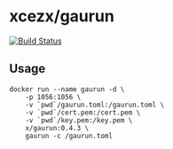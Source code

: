 # xcezx/gaurun

[![Build Status](https://travis-ci.org/xcezx/docker-gaurun.svg?branch=master)](https://travis-ci.org/xcezx/docker-gaurun)

## Usage

```
docker run --name gaurun -d \
    -p 1056:1056 \
    -v `pwd`/gaurun.toml:/gaurun.toml \
    -v `pwd`/cert.pem:/cert.pem \
    -v `pwd`/key.pem:/key.pem \
    x/gaurun:0.4.3 \
    gaurun -c /gaurun.toml
```
